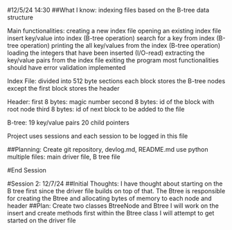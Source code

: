 #12/5/24 14:30
##What I know:
indexing files based on the B-tree data structure

Main functionalities:
creating a new index file
opening an existing index file
insert key/value into index (B-tree operation)
search for a key from index (B-tree operation)
printing the all key/values from the index (B-tree operation)
loading the integers that have been inserted (I/O-read)
extracting the key/value pairs from the index file
exiting the program
most functionalities should have error validation implemented

Index File: 
divided into 512 byte sections
each block stores the B-tree nodes except the first block stores the header

Header:
first 8 bytes: magic number
second 8 bytes: id of the block with root node
third 8 bytes: id of next block to be added to the file

B-tree:
19 key/value pairs
20 child pointers

Project uses sessions and each session to be logged in this file

##Planning:
Create git repository, devlog.md, README.md
use python
multiple files: main driver file, B tree file

#End Session

#Session 2: 12/7/24
##Initial Thoughts:
I have thought about starting on the B tree first since the driver file builds on top of that.
The Btree is responsible for creating the Btree and allocating bytes of memory to each node and header
##Plan:
Create two classes BtreeNode and Btree
    I will work on the insert and create methods first within the Btree class
    I will attempt to get started on the driver file


